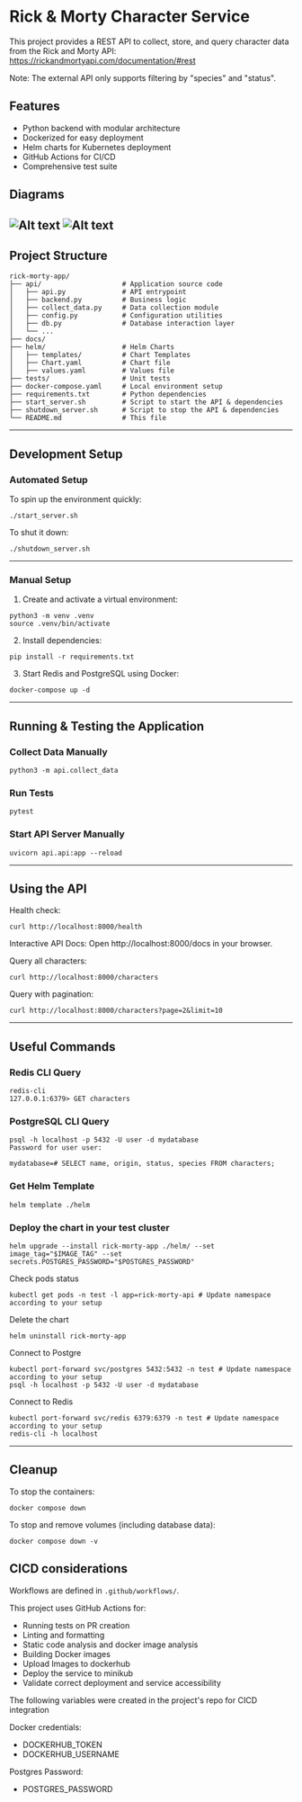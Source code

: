# Rick & Morty Character Service

This project provides a REST API to collect, store, and query character data from the Rick and Morty API: https://rickandmortyapi.com/documentation/#rest

Note: The external API only supports filtering by "species" and "status".

## Features
- Python backend with modular architecture
- Dockerized for easy deployment
- Helm charts for Kubernetes deployment
- GitHub Actions for CI/CD
- Comprehensive test suite

## Diagrams
![Alt text](docs/architecture.svg)
![Alt text](docs/api-uml.svg)
---

## Project Structure
```
rick-morty-app/
├── api/                    # Application source code
│   ├── api.py              # API entrypoint
│   ├── backend.py          # Business logic
│   ├── collect_data.py     # Data collection module
│   ├── config.py           # Configuration utilities
│   ├── db.py               # Database interaction layer
│   └── ...
├── docs/                  
├── helm/                   # Helm Charts
│   ├── templates/          # Chart Templates
│   ├── Chart.yaml          # Chart file
│   ├── values.yaml         # Values file
├── tests/                  # Unit tests
├── docker-compose.yaml     # Local environment setup
├── requirements.txt        # Python dependencies
├── start_server.sh         # Script to start the API & dependencies
├── shutdown_server.sh      # Script to stop the API & dependencies
└── README.md               # This file
```
---

## Development Setup

### Automated Setup

To spin up the environment quickly:

`./start_server.sh`

To shut it down:

`./shutdown_server.sh`

---

### Manual Setup

1. Create and activate a virtual environment:
```
python3 -m venv .venv
source .venv/bin/activate
```
2. Install dependencies:

`pip install -r requirements.txt`

3. Start Redis and PostgreSQL using Docker:

`docker-compose up -d`

---

## Running & Testing the Application

### Collect Data Manually

`python3 -m api.collect_data`

### Run Tests

`pytest`

### Start API Server Manually

`uvicorn api.api:app --reload`

---

## Using the API

Health check:

`curl http://localhost:8000/health`

Interactive API Docs:
Open http://localhost:8000/docs in your browser.

Query all characters:

`curl http://localhost:8000/characters`

Query with pagination:

`curl http://localhost:8000/characters?page=2&limit=10`

---

## Useful Commands

### Redis CLI Query
```
redis-cli
127.0.0.1:6379> GET characters
```
### PostgreSQL CLI Query
```
psql -h localhost -p 5432 -U user -d mydatabase
Password for user user:

mydatabase=# SELECT name, origin, status, species FROM characters;
```
### Get Helm Template
```
helm template ./helm 
```
### Deploy the chart in your test cluster
```
helm upgrade --install rick-morty-app ./helm/ --set image_tag="$IMAGE_TAG" --set secrets.POSTGRES_PASSWORD="$POSTGRES_PASSWORD"
```
Check pods status
```
kubectl get pods -n test -l app=rick-morty-api # Update namespace according to your setup
```
Delete the chart
```
helm uninstall rick-morty-app
```
Connect to Postgre
```
kubectl port-forward svc/postgres 5432:5432 -n test # Update namespace according to your setup
psql -h localhost -p 5432 -U user -d mydatabase
```
Connect to Redis
```
kubectl port-forward svc/redis 6379:6379 -n test # Update namespace according to your setup
redis-cli -h localhost
```
---

## Cleanup

To stop the containers:

`docker compose down`

To stop and remove volumes (including database data):

`docker compose down -v`

## CICD considerations

Workflows are defined in `.github/workflows/`.

This project uses GitHub Actions for:
- Running tests on PR creation
- Linting and formatting
- Static code analysis and docker image analysis
- Building Docker images
- Upload Images to dockerhub
- Deploy the service to minikub
- Validate correct deployment and service accessibility

The following variables were created in the project's repo for CICD integration

Docker credentials:
- DOCKERHUB_TOKEN
- DOCKERHUB_USERNAME

Postgres Password:
- POSTGRES_PASSWORD